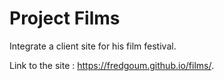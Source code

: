 # Project Films

Integrate a client site for his film festival.

Link to the site : https://fredgoum.github.io/films/.
